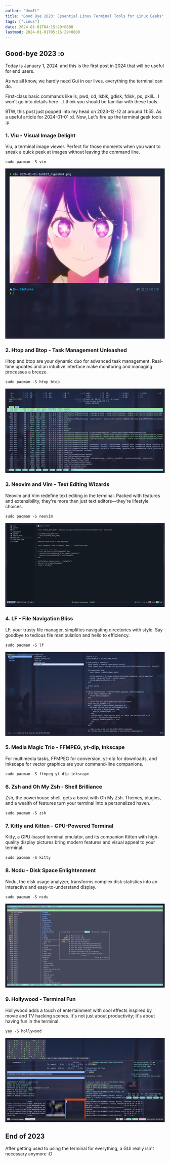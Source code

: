 ```yaml
---
author: "UmmIt"
title: "Good Bye 2023: Essential Linux Terminal Tools for Linux Geeks"
tags: ["Linux"]
date: 2024-01-01T04:15:29+0800
lastmod: 2024-01-01T05:16:29+0800
---
```


## Good-bye 2023 :o

Today is January 1, 2024, and this is the first post in 2024 that will be useful for end users.

As we all know, we hardly need Gui in our lives. everything the terminal can do.

First-class basic commands like ls, pwd, cd, lsblk, gdisk, fdisk, ps, pkill... I won't go into details here... I think you should be familiar with these tools.

BTW, this post just popped into my head on 2023-12-12 at around 11:55. As a useful article for 2024-01-01 :d. Now, Let's fire up the terminal geek tools :p

### 1. Viu - Visual Image Delight

Viu, a terminal image viewer. Perfect for those moments when you want to sneak a quick peek at images without leaving the command line.

```shell
sudo pacman -S vim
```

![viu](./viu.png)

### 2. Htop and Btop - Task Management Unleashed

Htop and btop are your dynamic duo for advanced task management. Real-time updates and an intuitive interface make monitoring and managing processes a breeze.

```shell
sudo pacman -S htop btop
```

![htop](./htop.png)

### 3. Neovim and Vim - Text Editing Wizards

Neovim and Vim redefine text editing in the terminal. Packed with features and extensibility, they're more than just text editors—they're lifestyle choices.

```shell
sudo pacman -S neovim
```

![neovim](./neovim.png)

### 4. LF - File Navigation Bliss
LF, your trusty file manager, simplifies navigating directories with style. Say goodbye to tedious file manipulation and hello to efficiency.

```shell
sudo pacman -S lf
```

![lf](./lf.png)

### 5. Media Magic Trio - FFMPEG, yt-dlp, Inkscape

For multimedia tasks, FFMPEG for conversion, yt-dlp for downloads, and Inkscape for vector graphics are your command-line companions.

```shell
sudo pacman -S ffmpeg yt-dlp inkscape
```

### 6. Zsh and Oh My Zsh - Shell Brilliance
Zsh, the powerhouse shell, gets a boost with Oh My Zsh. Themes, plugins, and a wealth of features turn your terminal into a personalized haven.

```shell
sudo pacman -S zsh
```

### 7. Kitty and Kitten - GPU-Powered Terminal
Kitty, a GPU-based terminal emulator, and its companion Kitten with high-quality display pictures bring modern features and visual appeal to your terminal.

```shell
sudo pacman -S kitty
```

### 8. Ncdu - Disk Space Enlightenment
Ncdu, the disk usage analyzer, transforms complex disk statistics into an interactive and easy-to-understand display.

```shell
sudo pacman -S ncdu
```

![ncdu](./ncdu.png)

### 9. Hollywood - Terminal Fun
Hollywood adds a touch of entertainment with cool effects inspired by movie and TV hacking scenes. It's not just about productivity; it's about having fun in the terminal.

```shell
yay -S hollywood
```

![hollywood](./hollywood.png)

## End of 2023

After getting used to using the terminal for everything, a GUI really isn't necessary anymore :D
